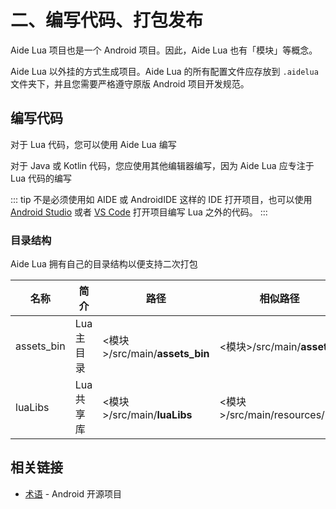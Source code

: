 # 二、编写代码、打包发布

Aide Lua 项目也是一个 Android 项目。因此，Aide Lua 也有「模块」等概念。

Aide Lua 以外挂的方式生成项目。Aide Lua 的所有配置文件应存放到 `.aidelua` 文件夹下，并且您需要严格遵守原版 Android 项目开发规范。

## 编写代码

对于 Lua 代码，您可以使用 Aide Lua 编写

对于 Java 或 Kotlin 代码，您应使用其他编辑器编写，因为 Aide Lua 应专注于 Lua 代码的编写

::: tip
不是必须使用如 AIDE 或 AndroidIDE 这样的 IDE 打开项目，也可以使用 [Android Studio](https://developer.android.google.cn/studio) 或者 [VS Code](https://code.visualstudio.com/) 打开项目编写 Lua 之外的代码。
:::

### 目录结构

Aide Lua 拥有自己的目录结构以便支持二次打包

| 名称 | 简介 | 路径 | 相似路径 |
| ---- |--| ---- | ---- |
| assets_bin | Lua 主目录 | <模块>/src/main/__assets_bin__ | <模块>/src/main/__assets__ |
| luaLibs | Lua 共享库 | <模块>/src/main/__luaLibs__ | <模块>/src/main/resources/__lua__ |

## 相关链接

* [术语](https://source.android.google.cn/docs/setup/start/glossary?hl=zh_cn) - Android 开源项目
